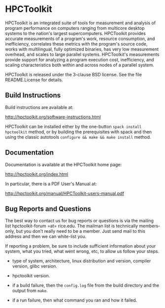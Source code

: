 # HPCToolkit

HPCToolkit is an integrated suite of tools for measurement and
analysis of program performance on computers ranging from multicore
desktop systems to the nation's largest supercomputers. HPCToolkit
provides accurate measurements of a program's work, resource
consumption, and inefficiency, correlates these metrics with the
program's source code, works with multilingual, fully optimized
binaries, has very low measurement overhead, and scales to large
parallel systems. HPCToolkit's measurements provide support for
analyzing a program execution cost, inefficiency, and scaling
characteristics both within and across nodes of a parallel system.

HPCToolkit is released under the 3-clause BSD license.
See the file README.License for details.


## Build Instructions

Build instructions are available at:

http://hpctoolkit.org/software-instructions.html

HPCToolkit can be installed either by the one-button `spack install
hpctoolkit` method, or by building the prerequisites with spack and
then using the classic autotools `configure && make && make install`
method.


## Documentation

Documentation is available at the HPCToolkit home page:

http://hpctoolkit.org/index.html

In particular, there is a PDF User's Manual at:

http://hpctoolkit.org/manual/HPCToolkit-users-manual.pdf


## Bug Reports and Questions

The best way to contact us for bug reports or questions is via the
mailing list hpctoolkit-forum =at= rice.edu.  The mailman list is
technically members-only, but you don't really need to be a member.
Just send mail to this address and then we can white-list you.

If reporting a problem, be sure to include sufficient information
about your system, what you tried, what went wrong, etc, to allow us
follow your steps.

* type of system, architecture, linux distribution and version,
compiler version, glibc version.

* hpctoolkit version.

* if a build failure, then the `config.log` file from the build
directory and the output from `make`.

* if a run failure, then what command you ran and how it failed.
